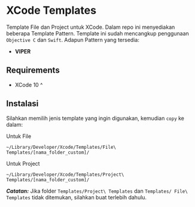 # XCode Templates

Template File dan Project untuk XCode. Dalam repo ini menyediakan beberapa Template Pattern. Template ini sudah mencangkup penggunaan `Objective C` dan `Swift`. Adapun Pattern yang tersedia:

* **VIPER**

## Requirements

* XCode 10 ^

## Instalasi

Silahkan memilih jenis template yang ingin digunakan, kemudian `copy` ke dalam:

Untuk File
```
~/Library/Developer/Xcode/Templates/File\ Templates/[nama_folder_custom]/
```

Untuk Project
```
~/Library/Developer/Xcode/Templates/Project\ Templates/[nama_folder_custom]/
```

***Catatan:*** Jika folder `Templates/Project\ Templates` dan `Templates/ File\ Templates` tidak ditemukan, silahkan buat terlebih dahulu.
